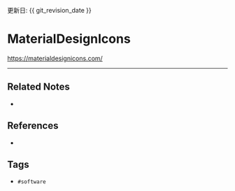 更新日: {{ git_revision_date }}

# MaterialDesignIcons
https://materialdesignicons.com/

---
## Related Notes
- 

## References
- 

## Tags
- `#software` 